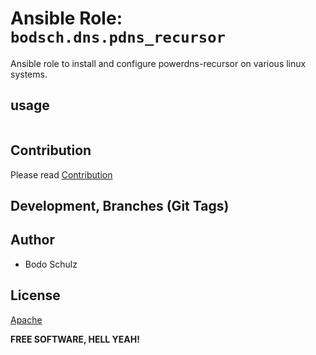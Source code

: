 # Ansible Role: `bodsch.dns.pdns_recursor`

Ansible role to install and configure powerdns-recursor on various linux systems.


## usage

```yaml

```

## Contribution

Please read [Contribution](CONTRIBUTING.md)

## Development,  Branches (Git Tags)


## Author

- Bodo Schulz

## License

[Apache](LICENSE)

**FREE SOFTWARE, HELL YEAH!**
